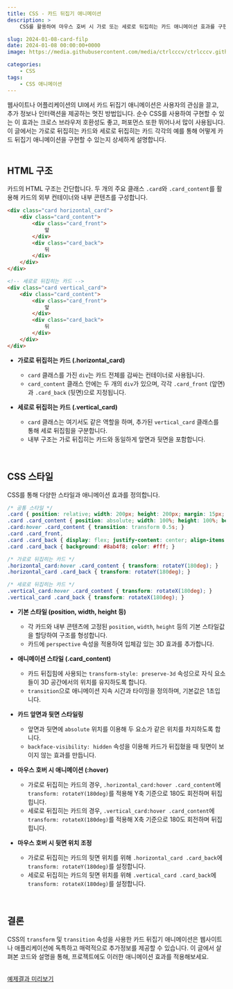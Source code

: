 ```yaml
---
title: CSS - 카드 뒤집기 애니메이션
description: >  
    CSS를 활용하여 마우스 호버 시 가로 또는 세로로 뒤집히는 카드 애니메이션 효과를 구현하는 방법을 자세히 설명합니다. 카드의 전면과 후면에 다른 콘텐츠를 배치하는 UI 디자인 기법을 소개합니다.  

slug: 2024-01-08-card-filp
date: 2024-01-08 00:00:00+0000
image: https://media.githubusercontent.com/media/ctrlcccv/ctrlcccv.github.io/master/assets/img/post/2024-01-08-card-filp.webp

categories:
    - CSS
tags:
    - CSS 애니메이션
---
```

웹사이트나 어플리케이션의 UI에서 카드 뒤집기 애니메이션은 사용자의 관심을 끌고, 추가 정보나 인터랙션을 제공하는 멋진 방법입니다. 순수 CSS를 사용하여 구현할 수 있는 이 효과는 크로스 브라우저 호환성도 좋고, 퍼포먼스 또한 뛰어나서 많이 사용됩니다. 이 글에서는 가로로 뒤집히는 카드와 세로로 뒤집히는 카드 각각의 예를 통해 어떻게 카드 뒤집기 애니메이션을 구현할 수 있는지 상세하게 설명합니다.  
<br>

## HTML 구조

카드의 HTML 구조는 간단합니다. 두 개의 주요 클래스 `.card`와 `.card_content`를 활용해 카드의 외부 컨테이너와 내부 콘텐츠를 구성합니다. 

```html
<div class="card horizontal_card">
    <div class="card_content">
        <div class="card_front">
            앞
        </div>
        <div class="card_back">
            뒤
        </div>
    </div>
</div>

<!-- 세로로 뒤집히는 카드 -->
<div class="card vertical_card">
    <div class="card_content">
        <div class="card_front">
            앞
        </div>
        <div class="card_back">
            뒤
        </div>
    </div>
</div>
```

- **가로로 뒤집히는 카드 (.horizontal_card)** 
  - `card` 클래스를 가진 `div`는 카드 전체를 감싸는 컨테이너로 사용됩니다.
  - `card_content` 클래스 안에는 두 개의 `div`가 있으며, 각각 `.card_front` (앞면)과 `.card_back` (뒷면)으로 지정됩니다.

- **세로로 뒤집히는 카드 (.vertical_card)** 
  - `card` 클래스는 여기서도 같은 역할을 하며, 추가된 `vertical_card` 클래스를 통해 세로 뒤집힘을 구분합니다.
  - 내부 구조는 가로 뒤집히는 카드와 동일하게 앞면과 뒷면을 포함합니다.  
<br>

## CSS 스타일

CSS를 통해 다양한 스타일과 애니메이션 효과를 정의합니다.  

```css
/* 공통 스타일 */
.card { position: relative; width: 200px; height: 200px; margin: 15px; perspective: 400px; } 
.card .card_content { position: absolute; width: 100%; height: 100%; box-shadow: 0 0 15px rgba(0, 0, 0, 0.1); border-radius: 10px; transition: transform 1s; transform-style: preserve-3d; } 
.card:hover .card_content { transition: transform 0.5s; } 
.card .card_front,
.card .card_back { display: flex; justify-content: center; align-items: center; position: absolute; width: 100%; height: 100%; background: #fff; border-radius: 10px; font-size: 60px; color: #8ab4f8; text-align: center; backface-visibility: hidden; } 
.card .card_back { background: #8ab4f8; color: #fff; } 

/* 가로로 뒤집히는 카드 */
.horizontal_card:hover .card_content { transform: rotateY(180deg); } 
.horizontal_card .card_back { transform: rotateY(180deg); } 

/* 세로로 뒤집히는 카드 */
.vertical_card:hover .card_content { transform: rotateX(180deg); } 
.vertical_card .card_back { transform: rotateX(180deg); } 
```

<script async src="https://pagead2.googlesyndication.com/pagead/js/adsbygoogle.js?client=ca-pub-8535540836842352" crossorigin="anonymous"></script>
<ins class="adsbygoogle"
     style="display:block; text-align:center;"
     data-ad-layout="in-article"
     data-ad-format="fluid"
     data-ad-client="ca-pub-8535540836842352"
     data-ad-slot="2974559225"></ins>
<script>
     (adsbygoogle = window.adsbygoogle || []).push({});
</script>

- **기본 스타일 (position, width, height 등)**

  - 각 카드와 내부 콘텐츠에 고정된 `position`, `width`, `height` 등의 기본 스타일값을 할당하여 구조를 형성합니다.
  - 카드에 `perspective` 속성을 적용하여 입체감 있는 3D 효과를 추가합니다.

- **애니메이션 스타일 (.card_content)**
  - 카드 뒤집힘에 사용되는 `transform-style: preserve-3d` 속성으로 자식 요소들이 3D 공간에서의 위치를 유지하도록 합니다.
  - `transition`으로 애니메이션 지속 시간과 타이밍을 정의하며, 기본값은 1초입니다.

- **카드 앞면과 뒷면 스타일링**
  - 앞면과 뒷면에 `absolute` 위치를 이용해 두 요소가 같은 위치를 차지하도록 합니다.
  - `backface-visibility: hidden` 속성을 이용해 카드가 뒤집혔을 때 뒷면이 보이지 않는 효과를 만듭니다.

- **마우스 호버 시 애니메이션 (:hover)**
  - 가로로 뒤집히는 카드의 경우, `.horizontal_card:hover .card_content`에 `transform: rotateY(180deg)`를 적용해 Y축 기준으로 180도 회전하며 뒤집힙니다.
  - 세로로 뒤집히는 카드의 경우, `.vertical_card:hover .card_content`에 `transform: rotateX(180deg)`를 적용해 X축 기준으로 180도 회전하며 뒤집힙니다.

- **마우스 호버 시 뒷면 위치 조정**
  - 가로로 뒤집히는 카드의 뒷면 위치를 위해 `.horizontal_card .card_back`에 `transform: rotateY(180deg)`를 설정합니다.
  - 세로로 뒤집히는 카드의 뒷면 위치를 위해 `.vertical_card .card_back`에 `transform: rotateX(180deg)`를 설정합니다.  
<br>

## 결론
CSS의 `transform` 및 `transition` 속성을 사용한 카드 뒤집기 애니메이션은 웹사이트나 애플리케이션에 독특하고 매력적으로 추가정보를 제공할 수 있습니다. 이 글에서 살펴본 코드와 설명을 통해, 프로젝트에도 이러한 애니메이션 효과를 적용해보세요.  
<br>

<div class="btn_wrap">
    <a target="_blank" href="https://ctrlcccv.github.io/ctrlcccv-demo/2024-01-08-card-filp/">예제결과 미리보기</a>
</div>
